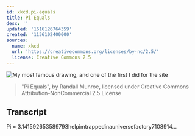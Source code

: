 ```yaml
---
id: xkcd.pi-equals
title: Pi Equals
desc: ''
updated: '1616126764359'
created: '1136102400000'
sources:
  name: xkcd
  url: 'https://creativecommons.org/licenses/by-nc/2.5/'
  license: Creative Commons 2.5
---
```

![My most famous drawing, and one of the first I did for the site](https://imgs.xkcd.com/comics/pi.jpg)
> "Pi Equals", by Randall Munroe, licensed under Creative Commons Attribution-NonCommercial 2.5 License

## Transcript
Pi = 3.141592653589793helpimtrappedinauniversefactory7108914...
